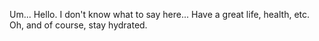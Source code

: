 Um... Hello.
I don't know what to say here... 
Have a great life, health, etc.
Oh, and of course, stay hydrated.
